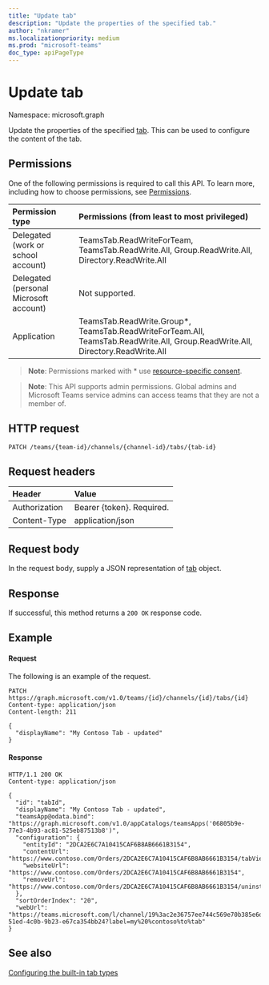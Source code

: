 ```yaml
---
title: "Update tab"
description: "Update the properties of the specified tab."
author: "nkramer"
ms.localizationpriority: medium
ms.prod: "microsoft-teams"
doc_type: apiPageType
---
```


# Update tab

Namespace: microsoft.graph


Update the properties of the specified [tab](../resources/teamstab.md).
This can be used to configure the content of the tab.

## Permissions
One of the following permissions is required to call this API. To learn more, including how to choose permissions, see [Permissions](/graph/permissions-reference).


|Permission type      | Permissions (from least to most privileged)              |
|:--------------------|:---------------------------------------------------------|
|Delegated (work or school account) |  TeamsTab.ReadWriteForTeam, TeamsTab.ReadWrite.All, Group.ReadWrite.All, Directory.ReadWrite.All |
|Delegated (personal Microsoft account) | Not supported.    |
|Application | TeamsTab.ReadWrite.Group*, TeamsTab.ReadWriteForTeam.All, TeamsTab.ReadWrite.All, Group.ReadWrite.All, Directory.ReadWrite.All |

> **Note**: Permissions marked with * use [resource-specific consent]( https://aka.ms/teams-rsc).

> **Note**: This API supports admin permissions. Global admins and Microsoft Teams service admins can access teams that they are not a member of.

## HTTP request
```http
PATCH /teams/{team-id}/channels/{channel-id}/tabs/{tab-id}
```

## Request headers
| Header       | Value |
|:---------------|:--------|
| Authorization  | Bearer {token}. Required.  |
| Content-Type  | application/json  |

## Request body
In the request body, supply a JSON representation of [tab](../resources/teamstab.md) object.

## Response

If successful, this method returns a `200 OK` response code.

## Example
#### Request
The following is an example of the request.
```http
PATCH https://graph.microsoft.com/v1.0/teams/{id}/channels/{id}/tabs/{id}
Content-type: application/json
Content-length: 211

{
  "displayName": "My Contoso Tab - updated"
}
```
#### Response
```http
HTTP/1.1 200 OK
Content-type: application/json

{
  "id": "tabId",
  "displayName": "My Contoso Tab - updated",
  "teamsApp@odata.bind": "https://graph.microsoft.com/v1.0/appCatalogs/teamsApps('06805b9e-77e3-4b93-ac81-525eb87513b8')",
  "configuration": {
    "entityId": "2DCA2E6C7A10415CAF6B8AB6661B3154",
    "contentUrl": "https://www.contoso.com/Orders/2DCA2E6C7A10415CAF6B8AB6661B3154/tabView",
    "websiteUrl": "https://www.contoso.com/Orders/2DCA2E6C7A10415CAF6B8AB6661B3154",
    "removeUrl": "https://www.contoso.com/Orders/2DCA2E6C7A10415CAF6B8AB6661B3154/uninstallTab"
  },
  "sortOrderIndex": "20",
  "webUrl": "https://teams.microsoft.com/l/channel/19%3ac2e36757ee744c569e70b385e6dd79b6%40thread.skype/tab%3a%3afd736d46-51ed-4c0b-9b23-e67ca354bb24?label=my%20%contoso%to%tab"
}
```

## See also

[Configuring the built-in tab types](/graph/teams-configuring-builtin-tabs)

<!-- uuid: 8fcb5dbc-d5aa-4681-8e31-b001d5168d79
2015-10-25 14:57:30 UTC -->
<!--
{
  "type": "#page.annotation",
  "description": "Update tab in channel",
  "keywords": "",
  "section": "documentation",
  "tocPath": ""
}
-->


